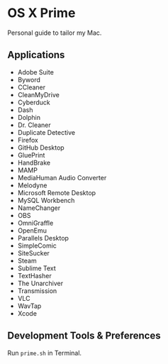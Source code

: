 # OS X Prime
Personal guide to tailor my Mac.

## Applications

- Adobe Suite
- Byword
- CCleaner
- CleanMyDrive
- Cyberduck
- Dash
- Dolphin
- Dr. Cleaner
- Duplicate Detective
- Firefox
- GitHub Desktop
- GluePrint
- HandBrake
- MAMP
- MediaHuman Audio Converter
- Melodyne
- Microsoft Remote Desktop
- MySQL Workbench
- NameChanger
- OBS
- OmniGraffle
- OpenEmu
- Parallels Desktop
- SimpleComic
- SiteSucker
- Steam
- Sublime Text
- TextHasher
- The Unarchiver
- Transmission
- VLC
- WavTap
- Xcode

## Development Tools & Preferences

Run `prime.sh` in Terminal.